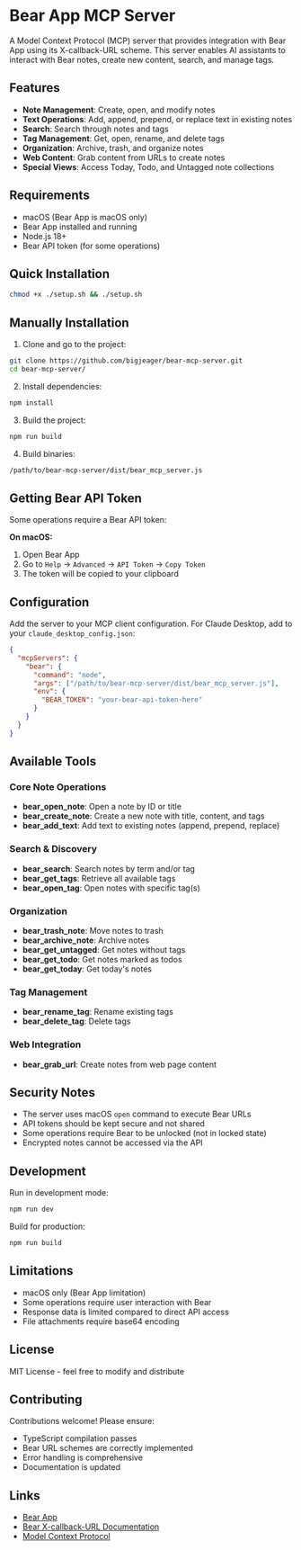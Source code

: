 # Bear App MCP Server

A Model Context Protocol (MCP) server that provides integration with Bear App using its X-callback-URL scheme. This server enables AI assistants to interact with Bear notes, create new content, search, and manage tags.

## Features

- **Note Management**: Create, open, and modify notes
- **Text Operations**: Add, append, prepend, or replace text in existing notes
- **Search**: Search through notes and tags
- **Tag Management**: Get, open, rename, and delete tags
- **Organization**: Archive, trash, and organize notes
- **Web Content**: Grab content from URLs to create notes
- **Special Views**: Access Today, Todo, and Untagged note collections

## Requirements

- macOS (Bear App is macOS only)
- Bear App installed and running
- Node.js 18+ 
- Bear API token (for some operations)

## Quick Installation
```bash
chmod +x ./setup.sh && ./setup.sh
```

## Manually Installation

1. Clone and go to the project:
```bash
git clone https://github.com/bigjeager/bear-mcp-server.git
cd bear-mcp-server/
```
2. Install dependencies:
```bash
npm install
```
3. Build the project:
```bash
npm run build
```
4. Build binaries:
```bash
/path/to/bear-mcp-server/dist/bear_mcp_server.js
```

## Getting Bear API Token

Some operations require a Bear API token:

**On macOS:**
1. Open Bear App
2. Go to `Help` → `Advanced` → `API Token` → `Copy Token`
3. The token will be copied to your clipboard

## Configuration

Add the server to your MCP client configuration. For Claude Desktop, add to your `claude_desktop_config.json`:

```json
{
  "mcpServers": {
    "bear": {
      "command": "node",
      "args": ["/path/to/bear-mcp-server/dist/bear_mcp_server.js"],
      "env": {
        "BEAR_TOKEN": "your-bear-api-token-here"
      }
    }
  }
}
```

## Available Tools

### Core Note Operations

- **bear_open_note**: Open a note by ID or title
- **bear_create_note**: Create a new note with title, content, and tags
- **bear_add_text**: Add text to existing notes (append, prepend, replace)

### Search & Discovery

- **bear_search**: Search notes by term and/or tag
- **bear_get_tags**: Retrieve all available tags
- **bear_open_tag**: Open notes with specific tag(s)

### Organization

- **bear_trash_note**: Move notes to trash
- **bear_archive_note**: Archive notes
- **bear_get_untagged**: Get notes without tags
- **bear_get_todo**: Get notes marked as todos
- **bear_get_today**: Get today's notes

### Tag Management

- **bear_rename_tag**: Rename existing tags
- **bear_delete_tag**: Delete tags

### Web Integration

- **bear_grab_url**: Create notes from web page content

## Security Notes

- The server uses macOS `open` command to execute Bear URLs
- API tokens should be kept secure and not shared
- Some operations require Bear to be unlocked (not in locked state)
- Encrypted notes cannot be accessed via the API

## Development

Run in development mode:
```bash
npm run dev
```

Build for production:
```bash
npm run build
```

## Limitations

- macOS only (Bear App limitation)
- Some operations require user interaction with Bear
- Response data is limited compared to direct API access
- File attachments require base64 encoding

## License

MIT License - feel free to modify and distribute

## Contributing

Contributions welcome! Please ensure:
- TypeScript compilation passes
- Bear URL schemes are correctly implemented
- Error handling is comprehensive
- Documentation is updated

## Links

- [Bear App](https://bear.app)
- [Bear X-callback-URL Documentation](https://bear.app/faq/x-callback-url-scheme-documentation/)
- [Model Context Protocol](https://modelcontextprotocol.io/)